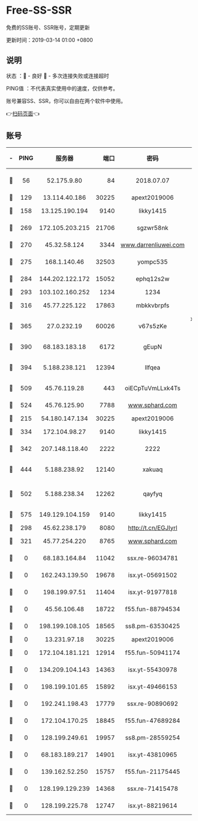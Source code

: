 # Free-SS-SSR

免费的SS账号、SSR账号，定期更新

更新时间：2019-03-14 01:00 +0800

## 说明

状态     ：🙂 - 良好 🙁 - 多次连接失败或连接超时

PING值   ：不代表真实使用中的速度，仅供参考。

账号兼容SS、SSR，你可以自由在两个软件中使用。

👉[扫码页面](https://liesauer.github.io/Free-SS-SSR/)👈

## 账号

|-|PING|服务器|端口|密码|加密方式|区域|
|:----:|:----:|:-----:|-----:|:----:|:----:|:----:|
|🙂|56|52.175.9.80|84|2018.07.07|chacha20-ietf-poly1305|HK|
|🙂|129|13.114.40.186|30225|apext2019006|chacha20|JP|
|🙂|158|13.125.190.194|9140|likky1415|aes-256-cfb|KR|
|🙂|269|172.105.203.215|21706|sgzwr58nk|aes-256-cfb|JP|
|🙂|270|45.32.58.124|3344|www.darrenliuwei.com|aes-256-cfb|JP|
|🙂|275|168.1.140.46|32503|yompc535|aes-256-cfb|AU|
|🙂|284|144.202.122.172|15052|ephq12s2w|aes-256-cfb|US|
|🙂|293|103.102.160.252|1234|1234|rc4-md5|JP|
|🙂|316|45.77.225.122|17863|mbkkvbrpfs|aes-256-cfb|GB|
|🙂|365|27.0.232.19|60026|v67s5zKe|xchacha20-ietf-poly1305|HK|
|🙂|390|68.183.183.18|6172|gEupN|aes-256-cfb|SG|
|🙂|394|5.188.238.121|12394|llfqea|chacha20-ietf-poly1305|BR|
|🙂|509|45.76.119.28|443|oiECpTuVmLLxk4Ts|aes-256-cfb|AU|
|🙂|524|45.76.125.90|7788|www.sphard.com|aes-256-cfb|AU|
|🙂|215|54.180.147.134|30225|apext2019006|chacha20|KR|
|🙂|334|172.104.98.27|9140|likky1415|aes-256-cfb|JP|
|🙂|342|207.148.118.40|2222|2222|aes-256-cfb|SG|
|🙂|444|5.188.238.92|12140|xakuaq|chacha20-ietf-poly1305|BR|
|🙂|502|5.188.238.34|12262|qayfyq|chacha20-ietf-poly1305|BR|
|🙂|575|149.129.104.159|9140|likky1415|aes-256-cfb|HK|
|🙁|298|45.62.238.179|8080|http://t.cn/EGJIyrl|rc4-md5|CA|
|🙁|321|45.77.254.220|8765|www.sphard.com|aes-256-cfb|SG|
|🙁|0|68.183.164.84|11042|ssx.re-96034781|aes-256-cfb|US|
|🙁|0|162.243.139.50|19678|isx.yt-05691502|aes-256-cfb|US|
|🙁|0|198.199.97.51|11404|isx.yt-91977818|aes-256-cfb|US|
|🙁|0|45.56.106.48|18722|f55.fun-88794534|aes-256-cfb|US|
|🙁|0|198.199.108.105|18565|ss8.pm-63530425|aes-256-cfb|US|
|🙁|0|13.231.97.18|30225|apext2019006|chacha20|JP|
|🙁|0|172.104.181.121|12914|f55.fun-50941174|aes-256-cfb|SG|
|🙁|0|134.209.104.143|14363|isx.yt-55430978|aes-256-cfb|SG|
|🙁|0|198.199.101.65|15892|isx.yt-49466153|aes-256-cfb|US|
|🙁|0|192.241.198.43|17779|ssx.re-90890692|aes-256-cfb|US|
|🙁|0|172.104.170.25|18845|f55.fun-47689284|aes-256-cfb|SG|
|🙁|0|128.199.249.61|19957|ss8.pm-28559254|aes-256-cfb|SG|
|🙁|0|68.183.189.217|14901|isx.yt-43810965|aes-256-cfb|SG|
|🙁|0|139.162.52.250|15757|f55.fun-21175445|aes-256-cfb|SG|
|🙁|0|128.199.129.239|14368|ssx.re-71415478|aes-256-cfb|SG|
|🙁|0|128.199.225.78|12747|isx.yt-88219614|aes-256-cfb|SG|
